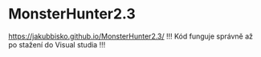 # MonsterHunter2.3
https://jakubbisko.github.io/MonsterHunter2.3/
!!! Kód funguje správně až po stažení do Visual studia !!!
